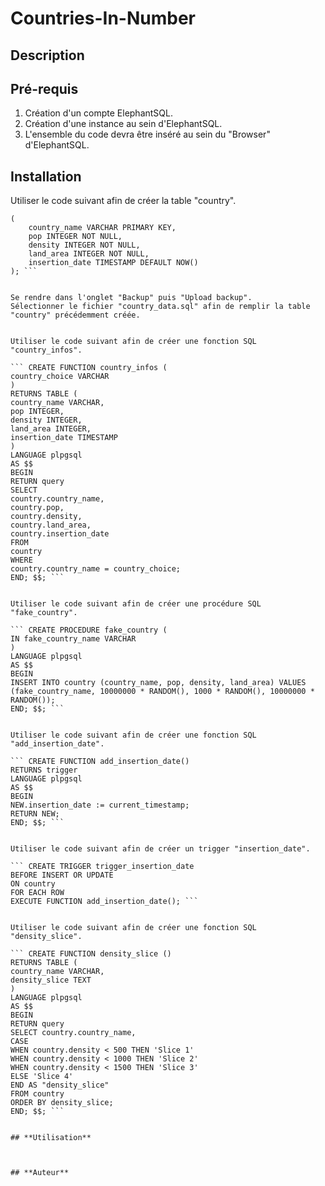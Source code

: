 # Countries-In-Number

## **Description**



## **Pré-requis**

1. Création d'un compte ElephantSQL.
2. Création d'une instance au sein d'ElephantSQL.
3. L'ensemble du code devra être inséré au sein du "Browser" d'ElephantSQL.


## **Installation**

Utiliser le code suivant afin de créer la table "country".

``` CREATE TABLE IF NOT EXISTS "country"
(
    country_name VARCHAR PRIMARY KEY,
    pop INTEGER NOT NULL,
    density INTEGER NOT NULL,
    land_area INTEGER NOT NULL,
    insertion_date TIMESTAMP DEFAULT NOW()
); ```


Se rendre dans l'onglet "Backup" puis "Upload backup".
Sélectionner le fichier "country_data.sql" afin de remplir la table "country" précédemment créée.


Utiliser le code suivant afin de créer une fonction SQL "country_infos".

``` CREATE FUNCTION country_infos (
country_choice VARCHAR
) 
RETURNS TABLE (
country_name VARCHAR,
pop INTEGER,
density INTEGER,
land_area INTEGER,
insertion_date TIMESTAMP
) 
LANGUAGE plpgsql
AS $$
BEGIN
RETURN query
SELECT
country.country_name,
country.pop,
country.density,
country.land_area,
country.insertion_date
FROM
country
WHERE
country.country_name = country_choice;
END; $$; ```


Utiliser le code suivant afin de créer une procédure SQL "fake_country".

``` CREATE PROCEDURE fake_country (
IN fake_country_name VARCHAR
)
LANGUAGE plpgsql
AS $$
BEGIN
INSERT INTO country (country_name, pop, density, land_area) VALUES (fake_country_name, 10000000 * RANDOM(), 1000 * RANDOM(), 10000000 * RANDOM());
END; $$; ```


Utiliser le code suivant afin de créer une fonction SQL "add_insertion_date".

``` CREATE FUNCTION add_insertion_date()
RETURNS trigger 
LANGUAGE plpgsql
AS $$
BEGIN
NEW.insertion_date := current_timestamp;
RETURN NEW;
END; $$; ```


Utiliser le code suivant afin de créer un trigger "insertion_date".

``` CREATE TRIGGER trigger_insertion_date
BEFORE INSERT OR UPDATE
ON country
FOR EACH ROW
EXECUTE FUNCTION add_insertion_date(); ```


Utiliser le code suivant afin de créer une fonction SQL "density_slice".

``` CREATE FUNCTION density_slice ()
RETURNS TABLE (
country_name VARCHAR,
density_slice TEXT
)
LANGUAGE plpgsql
AS $$
BEGIN
RETURN query
SELECT country.country_name,
CASE
WHEN country.density < 500 THEN 'Slice 1'
WHEN country.density < 1000 THEN 'Slice 2'
WHEN country.density < 1500 THEN 'Slice 3'
ELSE 'Slice 4'
END AS "density_slice"
FROM country
ORDER BY density_slice;
END; $$; ```


## **Utilisation**



## **Auteur**



